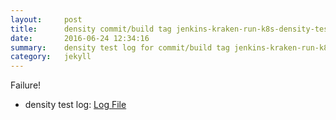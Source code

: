 ```yaml
---
layout:     post
title:      density commit/build tag jenkins-kraken-run-k8s-density-tests-110-3
date:       2016-06-24 12:34:16
summary:    density test log for commit/build tag jenkins-kraken-run-k8s-density-tests-110-3.
category:   jekyll
---
```


Failure!

- density test log: [Log File](http://s3-us-west-2.amazonaws.com/kraken-e2e-logs/density/jenkins-kraken-run-k8s-density-tests-110-3/build-log.txt)
